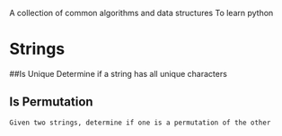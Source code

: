 A collection of common algorithms and data structures
To learn python

# Strings

##Is Unique
    Determine if a string has all unique characters

## Is Permutation
    Given two strings, determine if one is a permutation of the other